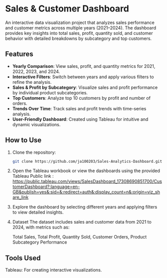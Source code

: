 # Sales & Customer Dashboard

An interactive data visualization project that analyzes sales performance and customer metrics across multiple years (2021–2024). The dashboard provides key insights into total sales, profit, quantity sold, and customer behavior with detailed breakdowns by subcategory and top customers.

## Features

- **Yearly Comparison**: View sales, profit, and quantity metrics for 2021, 2022, 2023, and 2024.
- **Interactive Filters**: Switch between years and apply various filters to refine the analysis.
- **Sales & Profit by Subcategory**: Visualize sales and profit performance by individual product subcategories.
- **Top Customers**: Analyze top 10 customers by profit and number of orders.
- **Trends Over Time**: Track sales and profit trends with time-series analysis.
- **User-Friendly Dashboard**: Created using Tableau for intuitive and dynamic visualizations.

## How to Use

1. Clone the repository:
   ```bash
   git clone https://github.com/ja100203/Sales-Analytics-Dashboard.git
2. Open the Tableau workbook or view the dashboards using the provided Tableau Public link : 
  https://public.tableau.com/views/SalesDashboard_17308690851700/CustomerDashboard?:language=en-GB&publish=yes&:sid=&:redirect=auth&:display_count=n&:origin=viz_share_link
3. Explore the dashboard by selecting different years and applying filters to view detailed insights.
4. Dataset
   The dataset includes sales and customer data from 2021 to 2024, with metrics such as:

    Total Sales,
    Total Profit,
    Quantity Sold,
    Customer Orders,
    Product Subcategory Performance
   
## Tools Used
   Tableau: For creating interactive visualizations.
